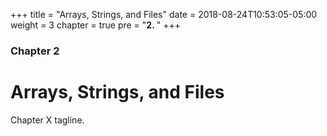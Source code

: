 +++
title = "Arrays, Strings, and Files"
date = 2018-08-24T10:53:05-05:00
weight = 3
chapter = true
pre = "<b>2. </b>"
+++
### Chapter 2

# Arrays, Strings, and Files

Chapter X tagline.
